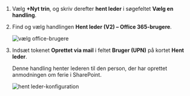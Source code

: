 1. Vælg **+Nyt trin**, og skriv derefter **hent leder** i søgefeltet **Vælg en handling**.
1. Find og vælg handlingen **Hent leder (V2) – Office 365-brugere**.

    ![vælg office-brugere](media/modern-approvals/add-get-manager-action.png)
1. Indsæt tokenet **Oprettet via mail** i feltet **Bruger (UPN)** på kortet **Hent leder**.

    Denne handling henter lederen til den person, der har oprettet anmodningen om ferie i SharePoint.

    ![hent leder-konfiguration](media/modern-approvals/get-manager-card.png)

